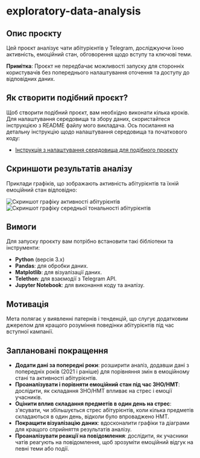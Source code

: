 # exploratory-data-analysis
## Опис проєкту
Цей проєкт аналізує чати абітурієнтів у Telegram, досліджуючи їхню активність, емоційний стан, обговорення щодо вступу та ключові теми. 

**Примітка**: Проєкт не передбачає можливості запуску для сторонніх користувачів без попереднього налаштування оточення та доступу до відповідних даних.

## Як створити подібний проєкт?

Щоб створити подібний проєкт, вам необхідно виконати кілька кроків. Для налаштування середовища та збору даних, скористайтеся інструкцією з README файлу мого викладача. Ось посилання на детальну інструкцію щодо налаштування середовища та початкового коду: 

- [Інструкція з налаштування середовища для подібного проєкту](https://github.com/SanGreel/telegram-data-collection)

## Скриншоти результатів аналізу 

Приклади графіків, що зображають активність абітурієнтів та їхній емоційний стан відповідно:


![Скриншот графіку активності абітурієнтів](Гр1Активність.png)
![Скриншот графіку середньої тональності абітурієнтів](Гр2Тональність.png)

## Вимоги

Для запуску проєкту вам потрібно встановити такі бібліотеки та інструменти:

- **Python** (версія 3.x)
- **Pandas**: для обробки даних.
- **Matplotlib**: для візуалізації даних.
- **Telethon**: для взаємодії з Telegram API.
- **Jupyter Notebook**: для виконання коду та аналізу.

## Мотивація 

Мета полягає у виявленні патернів і тенденцій, що слугує додатковим джерелом для кращого розуміння поведінки абітурієнтів під час вступної кампанії.

## Заплановані покращення

- **Додати дані за попередні роки**: розширити аналіз, додавши дані з попередніх років (2021 і раніше) для порівняння змін в емоційному стані та активності абітурієнтів.
- **Проаналізувати і порівняти емоційний стан під час ЗНО/НМТ**: дослідити, як складання ЗНО/НМТ впливає на стрес і емоції учасників.
- **Оцінити вплив складання предметів в один день на стрес**: з'ясувати, чи збільшується стрес абітурієнтів, коли кілька предметів складаються в один день, відколи було впроваджено НМТ.
- **Покращити візуалізацію даних**: вдосконалити графіки та діаграми для кращого сприйняття результатів аналізу.
- **Проаналізувати реакції на повідомлення**: дослідити, як учасники чатів реагують на повідомлення, щоб зрозуміти емоційний відгук на певні теми або події.

